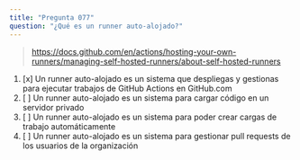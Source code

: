 ```yaml
---
title: "Pregunta 077"
question: "¿Qué es un runner auto-alojado?"
---
```


> https://docs.github.com/en/actions/hosting-your-own-runners/managing-self-hosted-runners/about-self-hosted-runners 
1. [x] Un runner auto-alojado es un sistema que despliegas y gestionas para ejecutar trabajos de GitHub Actions en GitHub.com
1. [ ] Un runner auto-alojado es un sistema para cargar código en un servidor privado
1. [ ] Un runner auto-alojado es un sistema para poder crear cargas de trabajo automáticamente
1. [ ] Un runner auto-alojado es un sistema para gestionar pull requests de los usuarios de la organización
